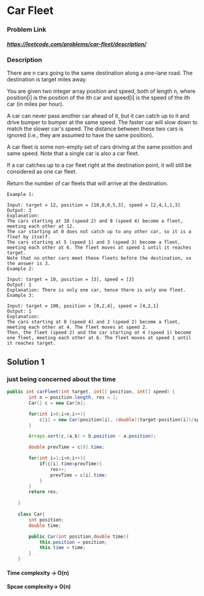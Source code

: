 
#  Car Fleet

### Problem Link 
##### https://leetcode.com/problems/car-fleet/description/
### Description
There are n cars going to the same destination along a one-lane road. The destination is target miles away.

You are given two integer array position and speed, both of length n, where position[i] is the position of the ith car and speed[i] is the speed of the ith car (in miles per hour).

A car can never pass another car ahead of it, but it can catch up to it and drive bumper to bumper at the same speed. The faster car will slow down to match the slower car's speed. The distance between these two cars is ignored (i.e., they are assumed to have the same position).

A car fleet is some non-empty set of cars driving at the same position and same speed. Note that a single car is also a car fleet.

If a car catches up to a car fleet right at the destination point, it will still be considered as one car fleet.

Return the number of car fleets that will arrive at the destination.
```
Example 1:

Input: target = 12, position = [10,8,0,5,3], speed = [2,4,1,1,3]
Output: 3
Explanation:
The cars starting at 10 (speed 2) and 8 (speed 4) become a fleet, meeting each other at 12.
The car starting at 0 does not catch up to any other car, so it is a fleet by itself.
The cars starting at 5 (speed 1) and 3 (speed 3) become a fleet, meeting each other at 6. The fleet moves at speed 1 until it reaches target.
Note that no other cars meet these fleets before the destination, so the answer is 3.
Example 2:

Input: target = 10, position = [3], speed = [3]
Output: 1
Explanation: There is only one car, hence there is only one fleet.
Example 3:

Input: target = 100, position = [0,2,4], speed = [4,2,1]
Output: 1
Explanation:
The cars starting at 0 (speed 4) and 2 (speed 2) become a fleet, meeting each other at 4. The fleet moves at speed 2.
Then, the fleet (speed 2) and the car starting at 4 (speed 1) become one fleet, meeting each other at 6. The fleet moves at speed 1 until it reaches target.
```

## Solution 1

### just being concerned about the time
```java
public int carFleet(int target, int[] position, int[] speed) {
        int n = position.length, res = 1;
        Car[] c = new Car[n];

        for(int i=0;i<n;i++){
            c[i] = new Car(position[i], (double)(target-position[i])/speed[i]);
        }

        Arrays.sort(c,(a,b)-> b.position - a.position);

        double prevTime = c[0].time;

        for(int i=1;i<n;i++){
            if(c[i].time>prevTime){
                res++;
                prevTime = c[i].time;
            }
        }
        return res;
        
    }

    class Car{
        int position;
        double time;

        public Car(int position,double time){
            this.position = position;
            this.time = time;
        }
    }
```
#### Time complexity -> O(n)
#### Spcae complexity-> O(n)
